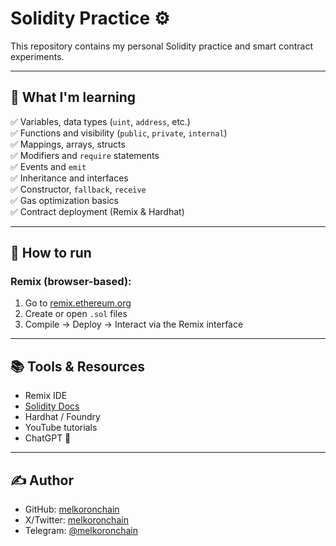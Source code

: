 # Solidity Practice ⚙️

This repository contains my personal Solidity practice and smart contract experiments.

---

## 🧠 What I'm learning

✅ Variables, data types (`uint`, `address`, etc.)  
✅ Functions and visibility (`public`, `private`, `internal`)  
✅ Mappings, arrays, structs  
✅ Modifiers and `require` statements  
✅ Events and `emit`  
✅ Inheritance and interfaces  
✅ Constructor, `fallback`, `receive`  
✅ Gas optimization basics  
✅ Contract deployment (Remix & Hardhat)

---

## 🚀 How to run

### Remix (browser-based):
1. Go to [remix.ethereum.org](https://remix.ethereum.org)
2. Create or open `.sol` files
3. Compile → Deploy → Interact via the Remix interface

---

## 📚 Tools & Resources

- Remix IDE  
- [Solidity Docs](https://docs.soliditylang.org)  
- Hardhat / Foundry  
- YouTube tutorials  
- ChatGPT 🤖  

---

## ✍️ Author

- GitHub: [melkoronchain](https://github.com/melkoronchain)  
- X/Twitter: [melkoronchain](https://x.com/melkoronchain)  
- Telegram: [@melkoronchain](https://t.me/melkoronchain)

